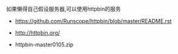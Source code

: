 
如果懒得自己假设服务器,可以使用httpbin的服务


- https://github.com/Runscope/httpbin/blob/master/README.rst

- http://httpbin.org/

- httpbin-master0105.zip


